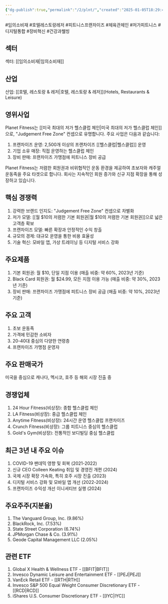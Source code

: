 ```yaml
---
{"dg-publish":true,"permalink":"/2/plnt/","created":"2025-01-05T18:29:43.364+09:00","updated":"2025-07-29T21:37:05.065+09:00"}
---
```


#임의소비재 #호텔레스토랑레저 #피트니스프랜차이즈 #체육관체인 #저가피트니스  #디지털통합 #장비혁신 #건강과웰빙

## 섹터

섹터: [[임의소비재\|임의소비재]]

## 산업

산업: [[호텔, 레스토랑 & 레저\|호텔, 레스토랑 & 레저]](Hotels, Restaurants & Leisure)

## 영위사업

Planet Fitness는 [[미국 최대의 저가 헬스클럽 체인\|미국 최대의 저가 헬스클럽 체인]]으로, "Judgement Free Zone" 컨셉으로 유명합니다. 주요 사업은 다음과 같습니다:

1. 프랜차이즈 운영: 2,500개 이상의 프랜차이즈 [[헬스클럽\|헬스클럽]] 운영
2. 기업 소유 매장: 직접 운영하는 헬스클럽 체인
3. 장비 판매: 프랜차이즈 가맹점에 피트니스 장비 공급

Planet Fitness는 저렴한 회원권과 비위협적인 운동 환경을 제공하여 초보자와 캐주얼 운동족을 주요 타겟으로 합니다. 회사는 지속적인 회원 증가와 신규 지점 확장을 통해 성장하고 있습니다.

## 핵심 경쟁력

1. 강력한 브랜드 인지도: "Judgement Free Zone" 컨셉으로 차별화
2. 저가 모델: [[월 $10의 저렴한 기본 회원권\|월 $10의 저렴한 기본 회원권]]으로 넓은 고객층 확보
3. 프랜차이즈 모델: 빠른 확장과 안정적인 수익 창출
4. 규모의 경제: 대규모 운영을 통한 비용 효율성
5. 기술 혁신: 모바일 앱, 가상 트레이닝 등 디지털 서비스 강화

## 주요제품

1. 기본 회원권: 월 $10, 단일 지점 이용 (매출 비중: 약 60%, 2023년 기준)
2. Black Card 회원권: 월 $24.99, 모든 지점 이용 가능 (매출 비중: 약 30%, 2023년 기준)
3. 장비 판매: 프랜차이즈 가맹점에 피트니스 장비 공급 (매출 비중: 약 10%, 2023년 기준)

## 주요 고객

1. 초보 운동족
2. 가격에 민감한 소비자
3. 20-40대 중심의 다양한 연령층
4. 프랜차이즈 가맹점 운영자

## 주요 판매국가

미국을 중심으로 캐나다, 멕시코, 호주 등 해외 시장 진출 중

## 경쟁업체

1. 24 Hour Fitness(비상장): 종합 헬스클럽 체인
2. LA Fitness(비상장): 중급 헬스클럽 체인
3. Anytime Fitness(비상장): 24시간 운영 헬스클럽 프랜차이즈
4. Crunch Fitness(비상장): 그룹 피트니스 중심의 헬스클럽
5. Gold's Gym(비상장): 전통적인 보디빌딩 중심 헬스클럽

## 최근 3년 내 주요 이슈

1. COVID-19 팬데믹 영향 및 회복 (2021-2022)
2. 신규 CEO Colleen Keating 취임 및 경영진 개편 (2024)
3. 국제 시장 확장 가속화, 특히 호주 시장 진출 (2023)
4. 디지털 서비스 강화 및 모바일 앱 개선 (2022-2024)
5. 프랜차이즈 수익성 개선 이니셔티브 실행 (2024)

## 주요주주(지분율)

1. The Vanguard Group, Inc. (9.86%)
2. BlackRock, Inc. (7.53%)
3. State Street Corporation (6.74%)
4. JPMorgan Chase & Co. (3.91%)
5. Geode Capital Management LLC (2.05%)

## 관련 ETF

1. Global X Health & Wellness ETF - [[BFIT\|BFIT]]
2. Invesco Dynamic Leisure and Entertainment ETF - [[PEJ\|PEJ]]
3. VanEck Retail ETF - [[RTH\|RTH]]
4. Invesco S&P 500 Equal Weight Consumer Discretionary ETF - [[RCD\|RCD]]
5. iShares U.S. Consumer Discretionary ETF - [[IYC\|IYC]]